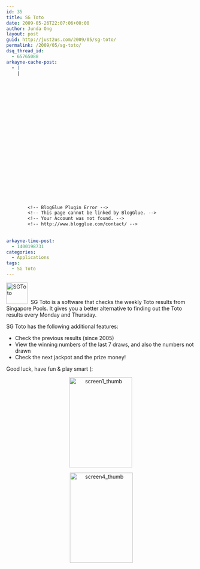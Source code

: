 ```yaml
---
id: 35
title: SG Toto
date: 2009-05-26T22:07:06+00:00
author: Junda Ong
layout: post
guid: http://just2us.com/2009/05/sg-toto/
permalink: /2009/05/sg-toto/
dsq_thread_id:
  - 65765088
arkayne-cache-post:
  - |
    |
        
        
        
        
        
        
        
        
        
        
        
        
        
        
        
        
        
        
        
        
        
        
        
        <!-- BlogGlue Plugin Error -->
        <!-- This page cannot be linked by BlogGlue. -->
        <!-- Your Account was not found. -->
        <!-- http://www.blogglue.com/contact/ -->
        
        
arkayne-time-post:
  - 1400198731
categories:
  - Applications
tags:
  - SG Toto
---
```

<a href="http://blog.just2us.com/wp-content/uploads/2009/05/sgtoto.png" onclick="__gaTracker('send', 'event', 'outbound-article', 'http://blog.just2us.com/wp-content/uploads/2009/05/sgtoto.png', '');"><img style="border-right: 0px; border-top: 0px; border-left: 0px; border-bottom: 0px" height="57" alt="SGToto" src="http://blog.just2us.com/wp-content/uploads/2009/05/sgtoto-thumb.png" width="57" border="0" /></a>&#160; SG Toto is a software that checks the weekly Toto results from Singapore Pools. It gives you a better alternative to finding out the Toto results every Monday and Thursday. 

SG Toto has the following additional features:

  * Check the previous results (since 2005) 
  * View the winning numbers of the last 7 draws, and also the numbers not drawn 
  * Check the next jackpot and the prize money! 

Good luck, have fun & play smart (:

<p align="center">
  <a href="http://blog.just2us.com/wp-content/uploads/2009/05/screen1-thumb1.jpg" onclick="__gaTracker('send', 'event', 'outbound-article', 'http://blog.just2us.com/wp-content/uploads/2009/05/screen1-thumb1.jpg', '');"><img style="border-top-width: 0px; border-left-width: 0px; border-bottom-width: 0px; border-right-width: 0px" height="240" alt="screen1_thumb" src="http://blog.just2us.com/wp-content/uploads/2009/05/screen1-thumb-thumb1.jpg" width="168" border="0" /></a>
</p>

<p align="center">
  &#160;<a href="http://blog.just2us.com/wp-content/uploads/2009/05/screen4-thumb1.jpg" onclick="__gaTracker('send', 'event', 'outbound-article', 'http://blog.just2us.com/wp-content/uploads/2009/05/screen4-thumb1.jpg', '');"><img style="border-top-width: 0px; border-left-width: 0px; border-bottom-width: 0px; border-right-width: 0px" height="240" alt="screen4_thumb" src="http://blog.just2us.com/wp-content/uploads/2009/05/screen4-thumb-thumb1.jpg" width="168" border="0" /></a>
</p>

<div style="font-size:0px;height:0px;line-height:0px;margin:0;padding:0;clear:both">
</div>